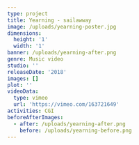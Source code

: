 ```yaml
---
type: project
title: Yearning - sailawway
image: /uploads/yearning-poster.jpg
dimensions:
  height: '1'
  width: '1'
banner: /uploads/yearning-after.png
genre: Music video
studio: ''
releaseDate: '2018'
images: []
plot: ''
videoData:
  type: vimeo
  url: 'https://vimeo.com/163721649'
activities: CGI
beforeAfterImages:
  - after: /uploads/yearning-after.png
    before: /uploads/yearning-before.png
---
```


